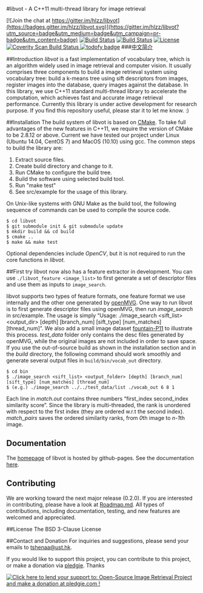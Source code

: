 #libvot - A C++11 multi-thread library for image retrieval

[![Join the chat at https://gitter.im/hlzz/libvot](https://badges.gitter.im/hlzz/libvot.svg)](https://gitter.im/hlzz/libvot?utm_source=badge&utm_medium=badge&utm_campaign=pr-badge&utm_content=badge)
[![Build Status](https://travis-ci.org/hlzz/libvot.svg?branch=master)](https://travis-ci.org/hlzz/libvot) 
[![Build Status](https://travis-ci.org/hlzz/libvot.svg?branch=feature)](https://travis-ci.org/hlzz/libvot) 
[![License](https://img.shields.io/badge/license-BSD-blue.svg)](LICENSE)
<a href="https://scan.coverity.com/projects/hlzz-libvot">
  <img alt="Coverity Scan Build Status"
       src="https://scan.coverity.com/projects/8983/badge.svg"/>
</a>
[![todofy badge](https://todofy.org/b/hlzz/libvot/master)](https://todofy.org/r/hlzz/libvot/master)
###[中文简介](doc/README_Chinese.md)

##Introduction
*libvot* is a fast implementation of vocabulary tree, which is an algorithm widely used in image retrieval and computer vision. It usually comprises three components to build a image retrieval system using vocabulary tree: build a k-means tree using sift descriptors from images, register images into the database, query images against the database. In this library, we use C++11 standard multi-thread library to accelerate the computation, which achieves fast and accurate image retrieval performance. Currently this library is under active development for research purpose. If you find this repository useful, please star it to let me know. :)

##Installation
The build system of libvot is based on [CMake](http://cmake.org). To take full advantages of the new features in C++11, we require the version of CMake to be 2.8.12 or above. Current we have tested our project under Linux (Ubuntu 14.04, CentOS 7) and MacOS (10.10) using gcc. The common steps to build the library are:

1. Extract source files.
2. Create build directory and change to it.
3. Run CMake to configure the build tree.
4. Build the software using selected build tool.
5. Run "make test"
6. See src/example for the usage of this library.

On Unix-like systems with GNU Make as the build tool, the following sequence of commands can be used to compile the source code.

    $ cd libvot
    $ git submodule init & git submodule update  
    $ mkdir build && cd build
    $ cmake ..
    $ make && make test

Optional dependencies include *OpenCV*, but it is not required to run the core functions in *libvot*.

##First try
libvot now also has a feature extractor in development. You can use `./libvot_feature <image_list>` to first generate a set of descriptor files and use them as inputs to `image_search`.

libvot supports two types of feature formats, one feature format we use internally and the other one generated by [openMVG](https://github.com/openMVG/openMVG/). 
One way to run libvot is to first generate descriptor files using openMVG, then run *image_search* in src/example. 
The usage is simply “Usage: ./image_search <sift_list> <output_dir> [depth] [branch_num] [sift_type] [num_matches] [thread_num]”. 
We also add a small image dataset [fountain-P11](http://cvlabwww.epfl.ch/data/multiview/denseMVS.html) to illustrate this process. 
*test_data* folder only contains the desc files generated by openMVG, while the original images are not included in order to save space. 
If you use the out-of-source build as shown in the installation section and in the *build* directory, 
the following command should work smoothly and generate several output files in `build/bin/vocab_out` directory.

    $ cd bin
    $ ./image_search <sift_list> <output_folder> [depth] [branch_num] [sift_type] [num_matches] [thread_num]  
    $ (e.g.) ./image_search ../../test_data/list ./vocab_out 6 8 1

Each line in *match.out* contains three numbers “first_index second_index similarity score”. 
Since the library is multi-threaded, the rank is unordered with respect to the first index (they are ordered w.r.t the second index). 
*match_pairs* saves the ordered similarity ranks, from *0*th image to *n-1*th image.  

## Documentation
The [homepage](http://hlzz.github.io/libvot/) of libvot is hosted by github-pages. See the documentation [here](http://hlzz.github.io/libvot/doc/html/index.html).

## Contributing
We are working toward the next major release (0.2.0). 
If you are interested in contributing, please have a look at [Roadmap.md](Roadmap.md). 
All types of contributions, including documentation, testing, and new features are welcomed and appreciated.

##License
The BSD 3-Clause License

##Contact and Donation
For inquiries and suggestions, please send your emails to <tshenaa@ust.hk>.

If you would like to support this project, you can contribute to this project, or make a donation via [pledgie](https://pledgie.com/campaigns/30901). Thanks

<a href='https://pledgie.com/campaigns/30901'><img alt='Click here to lend your support to: Open-Source Image Retrieval Project and make a donation at pledgie.com !' src='https://pledgie.com/campaigns/30901.png?skin_name=chrome' border='0' ></a>
